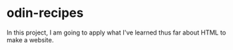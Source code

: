 # odin-recipes

In this project, I am going to apply what I've learned thus far about HTML to make a website. 